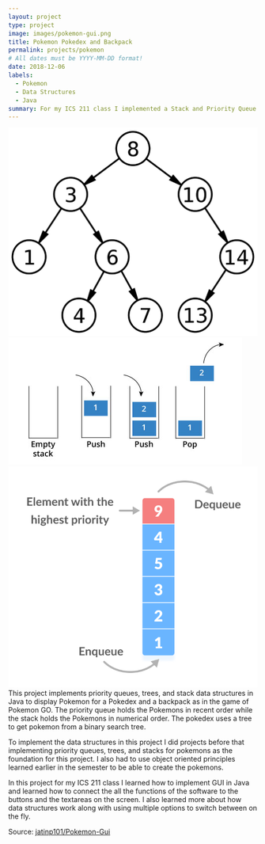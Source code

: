 ```yaml
---
layout: project
type: project
image: images/pokemon-gui.png
title: Pokemon Pokedex and Backpack
permalink: projects/pokemon
# All dates must be YYYY-MM-DD format!
date: 2018-12-06
labels:
  - Pokemon
  - Data Structures
  - Java
summary: For my ICS 211 class I implemented a Stack and Priority Queue to display pokemon.
---
```

<div class="ui small rounded images">
  <img class="ui image" src="../images/bst.png">
  <img class="ui image" src="../images/stack.jpg">
  <img class="ui image" src="../images/priority-queue.png">
</div>
This project implements priority queues, trees, and stack data structures in Java to display Pokemon for a Pokedex and a backpack as in the game of Pokemon GO. The priority queue holds the Pokemons in recent order while the stack holds the Pokemons in numerical order. The pokedex uses a tree to get pokemon from a binary search tree.

To implement the data structures in this project I did projects before that implementing priority queues, trees, and stacks for pokemons as the foundation for this project. I also had to use object oriented principles learned earlier in the semester to be able to create the pokemons. 

In this project for my ICS 211 class I learned how to implement GUI in Java and learned how to connect the all the functions of the software to the buttons and the textareas on the screen. I also learned more about how data structures work along with using multiple options to switch between on the fly.

Source: <a href="https://github.com/jatinp101/Pokemon-Gui"><i class="large github icon "></i>jatinp101/Pokemon-Gui</a>
